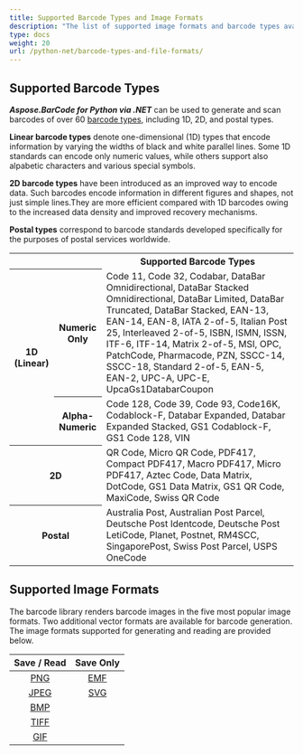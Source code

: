 ```yaml
---
title: Supported Barcode Types and Image Formats
description: "The list of supported image formats and barcode types available for barcode generation and reading"
type: docs
weight: 20
url: /python-net/barcode-types-and-file-formats/
---
```


## **Supported Barcode Types**
***Aspose.BarCode for Python via .NET*** can be used to generate and scan barcodes of over 60 [barcode types](/barcode/info-cards/), including 1D, 2D, and postal types. 
    
**Linear barcode types** denote one-dimensional (1D) types that encode information by varying the widths of black and white parallel lines. Some 1D standards can encode only numeric values, while others support also alpabetic characters and various special symbols.  

**2D barcode types** have been introduced as an improved way to encode data. Such barcodes encode information in different figures and shapes, not just simple lines.They are more efficient compared with 1D barcodes owing to the increased data density and improved recovery mechanisms.  
  
**Postal types** correspond to barcode standards developed specifically for the purposes of postal services worldwide.
  
<table> 
<tr> <th></th><th></th> 
<th>Supported Barcode Types</th> 
</tr> 
<tr> <th rowspan="2">1D (Linear)</th> 
<th>Numeric Only</th> 
<td>Code 11, Code 32, Codabar, DataBar Omnidirectional, DataBar Stacked Omnidirectional, DataBar Limited, DataBar Truncated, DataBar Stacked, EAN-13, EAN-14, EAN-8,
IATA 2-of-5, Italian Post 25, Interleaved 2-of-5, ISBN, ISMN, ISSN, ITF-6, ITF-14, Matrix 2-of-5, MSI, OPC, PatchCode, Pharmacode, PZN, SSCC-14, SSCC-18, 
Standard 2-of-5, EAN-5, EAN-2, UPC-A, UPC-E, UpcaGs1DatabarCoupon
</td> 
</tr> 
<tr> <th>Alpha-Numeric</th> 
<td>Code 128, Code 39, Code 93, Code16K, Codablock-F, Databar Expanded, Databar Expanded Stacked, GS1 Codablock-F, GS1 Code 128, VIN</td> 
 </tr> 
<tr> <th colspan ="2" >2D</th> 
<td>QR Code, Micro QR Code, PDF417, Compact PDF417, Macro PDF417, Micro PDF417, Aztec Code, Data Matrix, DotCode, GS1 Data Matrix, GS1 QR Code, MaxiCode, Swiss QR Code</td> 
 </tr> 
 <tr> <th colspan ="2">Postal</th> 
<td>Australia Post, Australian Post Parcel, Deutsche Post Identcode, Deutsche Post LetiCode, Planet, Postnet, RM4SCC, SingaporePost, Swiss Post Parcel, USPS OneCode </td> 
 </tr> 
</tr> 
</table>
  
## **Supported Image Formats**
The barcode library renders barcode images in the five most popular image formats. Two additional vector formats are available for barcode generation. The image formats supported for generating and reading are provided below.
  
| Save / Read | Save Only| 
| :------: | :------: | 
|[PNG](https://docs.fileformat.com/Image/PNG/)| [EMF](https://docs.fileformat.com/Image/EMF/)|
|[JPEG](https://docs.fileformat.com/Image/JPEG/)|[SVG](https://docs.fileformat.com/page-description-language/SVG/)|
|[BMP](https://docs.fileformat.com/Image/BMP/)|
|[TIFF](https://docs.fileformat.com/Image/TIFF/)|
|[GIF](https://docs.fileformat.com/Image/GIF/) |
  